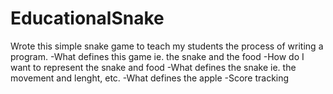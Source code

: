 # EducationalSnake

Wrote this simple snake game to teach my students the process of writing a program.
-What defines this game ie. the snake and the food
-How do I want to represent the snake and food
-What defines the snake ie. the movement and lenght, etc.
-What defines the apple
-Score tracking

